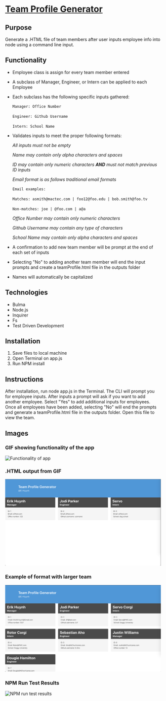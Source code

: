# [Team Profile Generator](https://github.com/E-Huynh/Team_Profile_Generator)
## Purpose
Generate a .HTML file of team members after user inputs employee info into node using a command line input.
## Functionality
  * Employee class is assign for every team member entered
  
  * A subclass of Manager, Engineer, or Intern can be applied to each Employee
  
  * Each subclass has the following specific inputs gathered:
    
        Manager: Office Number
    
        Engineer: Github Username
    
        Intern: School Name
  
  * Validates inputs to meet the proper following formats:
  
    *All inputs must not be empty*
        
    *Name may contain only alpha characters and spaces*
    
    *ID may contain only numeric characters **AND** must not match previous ID inputs*
    
    *Email format is as follows traditional email formats*
    
        Email examples:
    
        Matches: asmith@mactec.com | foo12@foo.edu | bob.smith@foo.tv
    
        Non-matches: joe | @foo.com | a@a
    
    *Office Number may contain only numeric characters*
    
    *Github Username may contain any type of characters*
    
    *School Name may contain only alpha characters and spaces*
    
   * A confirmation to add new team member will be prompt at the end of each set of inputs
   
   * Selecting "No" to adding another team member will end the input prompts and create a teamProfile.html file in the outputs folder
   
   * Names will automatically be capitalized
        
## Technologies
  * Bulma
  * Node.js
  * Inquirer
  * Fs
  * Test Driven Development
## Installation
1. Save files to local machine
2. Open Terminal on app.js
3. Run NPM install
## Instructions
After installation, run node app.js in the Terminal. The CLI will prompt you for employee inputs. After inputs a prompt will ask if you want to add another employee. Select "Yes" to add additional inputs for employees. Once all employees have been added, selecting "No" will end the prompts and generate a teamProfile.html file in the outputs folder. Open this file to view the team.
## Images
### GIF showing functionality of the app
![Functionality of app](https://github.com/E-Huynh/Team_Profile_Generator/blob/master/Images%20and%20GIFs/Team%20Profile%20Generator%20Functionality.gif?raw=true)
### .HTML output from GIF
![teamProfile page](https://github.com/E-Huynh/Team_Profile_Generator/blob/master/Images%20and%20GIFs/teamProfile%20image.png?raw=true)
### Example of format with larger team
![teamProfile page with 7 team members](https://github.com/E-Huynh/Team_Profile_Generator/blob/master/Images%20and%20GIFs/teamProfile%20-%207%20members.png?raw=true)
### NPM Run Test Results
![NPM run test results](https://github.com/E-Huynh/Team_Profile_Generator/blob/master/Images%20and%20GIFs/NPM%20Run%20Test.gif?raw=true)
